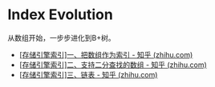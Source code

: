 # Index Evolution

从数组开始，一步步进化到B+树。

- [[存储引擎索引]一、把数组作为索引 - 知乎 (zhihu.com)](https://zhuanlan.zhihu.com/p/416595075)
- [[存储引擎索引\]二、支持二分查找的数组 - 知乎 (zhihu.com)](https://zhuanlan.zhihu.com/p/419783947)
- [[存储引擎索引\]三、链表 - 知乎 (zhihu.com)](https://zhuanlan.zhihu.com/p/419910495)

